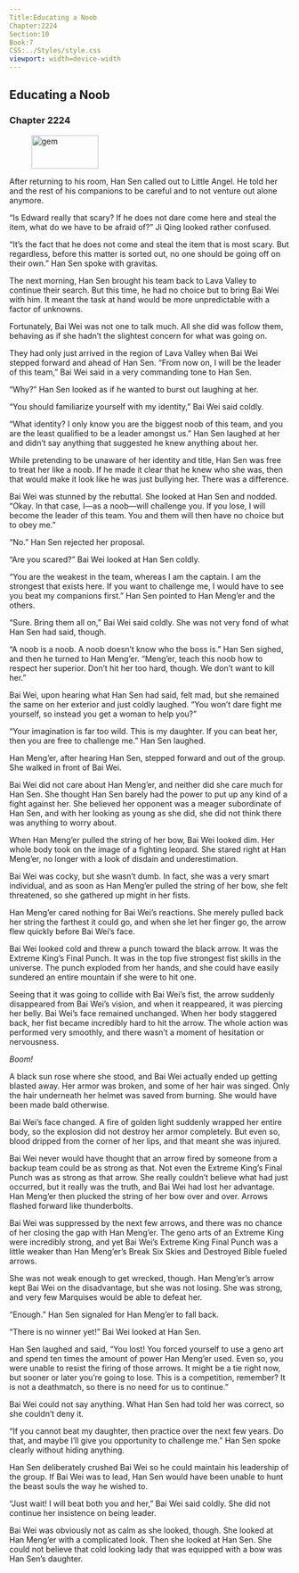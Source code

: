```yaml
---
Title:Educating a Noob 
Chapter:2224 
Section:10 
Book:7 
CSS:../Styles/style.css 
viewport: width=device-width
---
```

  
## Educating a Noob
### Chapter 2224
  
<figure>
	<img src="../Images/gem.gif" alt="gem" id="gem" width="120" height="60" />
</figure>
  

  
After returning to his room, Han Sen called out to Little Angel. He told her and the rest of his companions to be careful and to not venture out alone anymore.

“Is Edward really that scary? If he does not dare come here and steal the item, what do we have to be afraid of?” Ji Qing looked rather confused.

“It’s the fact that he does not come and steal the item that is most scary. But regardless, before this matter is sorted out, no one should be going off on their own.” Han Sen spoke with gravitas.

The next morning, Han Sen brought his team back to Lava Valley to continue their search. But this time, he had no choice but to bring Bai Wei with him. It meant the task at hand would be more unpredictable with a factor of unknowns.

Fortunately, Bai Wei was not one to talk much. All she did was follow them, behaving as if she hadn’t the slightest concern for what was going on.

They had only just arrived in the region of Lava Valley when Bai Wei stepped forward and ahead of Han Sen. “From now on, I will be the leader of this team,” Bai Wei said in a very commanding tone to Han Sen.

“Why?” Han Sen looked as if he wanted to burst out laughing at her.

“You should familiarize yourself with my identity,” Bai Wei said coldly.

“What identity? I only know you are the biggest noob of this team, and you are the least qualified to be a leader amongst us.” Han Sen laughed at her and didn’t say anything that suggested he knew anything about her.

While pretending to be unaware of her identity and title, Han Sen was free to treat her like a noob. If he made it clear that he knew who she was, then that would make it look like he was just bullying her. There was a difference.

Bai Wei was stunned by the rebuttal. She looked at Han Sen and nodded. “Okay. In that case, I—as a noob—will challenge you. If you lose, I will become the leader of this team. You and them will then have no choice but to obey me.”

“No.” Han Sen rejected her proposal.

“Are you scared?” Bai Wei looked at Han Sen coldly.

“You are the weakest in the team, whereas I am the captain. I am the strongest that exists here. If you want to challenge me, I would have to see you beat my companions first.” Han Sen pointed to Han Meng’er and the others.

“Sure. Bring them all on,” Bai Wei said coldly. She was not very fond of what Han Sen had said, though.

“A noob is a noob. A noob doesn’t know who the boss is.” Han Sen sighed, and then he turned to Han Meng’er. “Meng’er, teach this noob how to respect her superior. Don’t hit her too hard, though. We don’t want to kill her.”

Bai Wei, upon hearing what Han Sen had said, felt mad, but she remained the same on her exterior and just coldly laughed. “You won’t dare fight me yourself, so instead you get a woman to help you?”

“Your imagination is far too wild. This is my daughter. If you can beat her, then you are free to challenge me.” Han Sen laughed.

Han Meng’er, after hearing Han Sen, stepped forward and out of the group. She walked in front of Bai Wei.

Bai Wei did not care about Han Meng’er, and neither did she care much for Han Sen. She thought Han Sen barely had the power to put up any kind of a fight against her. She believed her opponent was a meager subordinate of Han Sen, and with her looking as young as she did, she did not think there was anything to worry about.

When Han Meng’er pulled the string of her bow, Bai Wei looked dim. Her whole body took on the image of a fighting leopard. She stared right at Han Meng’er, no longer with a look of disdain and underestimation.

Bai Wei was cocky, but she wasn’t dumb. In fact, she was a very smart individual, and as soon as Han Meng’er pulled the string of her bow, she felt threatened, so she gathered up might in her fists.

Han Meng’er cared nothing for Bai Wei’s reactions. She merely pulled back her string the farthest it could go, and when she let her finger go, the arrow flew quickly before Bai Wei’s face.

Bai Wei looked cold and threw a punch toward the black arrow. It was the Extreme King’s Final Punch. It was in the top five strongest fist skills in the universe. The punch exploded from her hands, and she could have easily sundered an entire mountain if she were to hit one.

Seeing that it was going to collide with Bai Wei’s fist, the arrow suddenly disappeared from Bai Wei’s vision, and when it reappeared, it was piercing her belly. Bai Wei’s face remained unchanged. When her body staggered back, her fist became incredibly hard to hit the arrow. The whole action was performed very smoothly, and there wasn’t a moment of hesitation or nervousness.

*Boom!*

A black sun rose where she stood, and Bai Wei actually ended up getting blasted away. Her armor was broken, and some of her hair was singed. Only the hair underneath her helmet was saved from burning. She would have been made bald otherwise.

Bai Wei’s face changed. A fire of golden light suddenly wrapped her entire body, so the explosion did not destroy her armor completely. But even so, blood dripped from the corner of her lips, and that meant she was injured.

Bai Wei never would have thought that an arrow fired by someone from a backup team could be as strong as that. Not even the Extreme King’s Final Punch was as strong as that arrow. She really couldn’t believe what had just occurred, but it really was the truth, and Bai Wei had lost her advantage. Han Meng’er then plucked the string of her bow over and over. Arrows flashed forward like thunderbolts.

Bai Wei was suppressed by the next few arrows, and there was no chance of her closing the gap with Han Meng’er. The geno arts of an Extreme King were incredibly strong, and yet Bai Wei’s Extreme King Final Punch was a little weaker than Han Meng’er’s Break Six Skies and Destroyed Bible fueled arrows.

She was not weak enough to get wrecked, though. Han Meng’er’s arrow kept Bai Wei on the disadvantage, but she was not losing. She was strong, and very few Marquises would be able to defeat her.

“Enough.” Han Sen signaled for Han Meng’er to fall back.

“There is no winner yet!” Bai Wei looked at Han Sen.

Han Sen laughed and said, “You lost! You forced yourself to use a geno art and spend ten times the amount of power Han Meng’er used. Even so, you were unable to resist the firing of those arrows. It might be a tie right now, but sooner or later you’re going to lose. This is a competition, remember? It is not a deathmatch, so there is no need for us to continue.”

Bai Wei could not say anything. What Han Sen had told her was correct, so she couldn’t deny it.

“If you cannot beat my daughter, then practice over the next few years. Do that, and maybe I’ll give you opportunity to challenge me.” Han Sen spoke clearly without hiding anything.

Han Sen deliberately crushed Bai Wei so he could maintain his leadership of the group. If Bai Wei was to lead, Han Sen would have been unable to hunt the beast souls the way he wished to.

“Just wait! I will beat both you and her,” Bai Wei said coldly. She did not continue her insistence on being leader.

Bai Wei was obviously not as calm as she looked, though. She looked at Han Meng’er with a complicated look. Then she looked at Han Sen. She could not believe that cold looking lady that was equipped with a bow was Han Sen’s daughter.